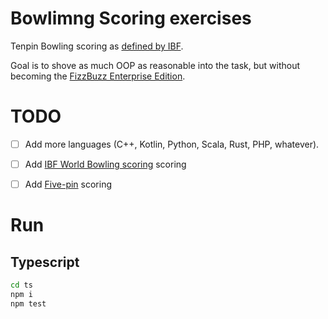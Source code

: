 # Bowlimng Scoring exercises

Tenpin Bowling scoring as [defined by IBF](https://bowling.sport/universal-playing-rules-chapter-2/).

Goal is to shove as much OOP as reasonable into the task, but without becoming the [FizzBuzz Enterprise Edition](https://github.com/EnterpriseQualityCoding/FizzBuzzEnterpriseEdition).


# TODO

- [ ] Add more languages (C++, Kotlin, Python, Scala, Rust, PHP, whatever).

- [ ] Add [IBF World Bowling scoring](https://en.wikipedia.org/wiki/Tenpin_bowling#World_Bowling_scoring) scoring

- [ ] Add [Five-pin](https://en.wikipedia.org/wiki/Five-pin_bowling) scoring

# Run

## Typescript

```bash
cd ts
npm i
npm test
```

